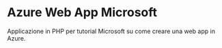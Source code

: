 # Azure Web App Microsoft
Applicazione in PHP per tutorial Microsoft su come creare una web app in Azure.
